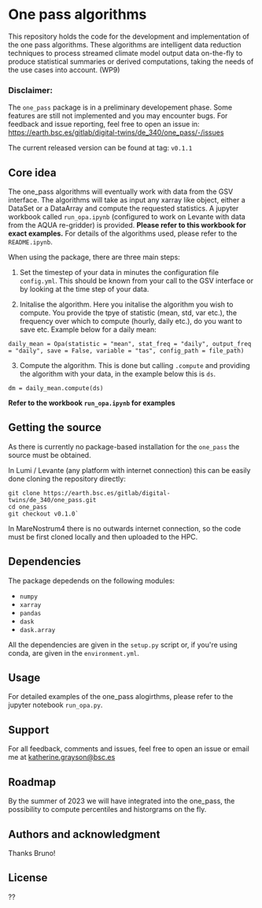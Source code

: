 # One pass algorithms

This repository holds the code for the development and implementation of the one pass algorithms. These algorithms are intelligent data reduction techniques to process streamed climate model output data on-the-fly to produce statistical summaries or derived computations, taking the needs of the use cases into account. (WP9)

### Disclaimer: 
The `one_pass` package is in a preliminary developement phase. Some features are still not implemented and you may encounter bugs. For feedback and issue reporting, feel free to open an issue in: https://earth.bsc.es/gitlab/digital-twins/de_340/one_pass/-/issues

The current released version can be found at tag: `v0.1.1`


## Core idea 

The one_pass algorithms will eventually work with data from the GSV interface. The algorithms will take as input any xarray like object, either a DataSet or a DataArray and compute the requested statistics. A jupyter workbook called `run_opa.ipynb` (configured to work on Levante with data from the AQUA re-gridder) is provided. **Please refer to this workbook for exact examples.** For details of the algorithms used, please refer to the `README.ipynb`. 

When using the package, there are three main steps: 

1. Set the timestep of your data in minutes the configuration file `config.yml`. This should be known from your call to the GSV interface or by looking at the time step of your data. 

2. Initalise the algorithm. Here you initalise the algorithm you wish to compute. You provide the tpye of statistic (mean, std, var etc.), the frequency over which to compute (hourly, daily etc.), do you want to save etc. Example below for a daily mean: 

`daily_mean = Opa(statistic = "mean", stat_freq = "daily", output_freq = "daily", save = False, variable = "tas", config_path = file_path)`

3. Compute the algorithm. This is done but calling `.compute` and providing the algorithm with your data, in the example below this is `ds`. 

`dm = daily_mean.compute(ds)`

**Refer to the workbook `run_opa.ipynb` for examples**

## Getting the source 

As there is currently no package-based installation for the `one_pass` the source must be obtained.

In Lumi / Levante (any platform with internet connection) this can be easily done cloning the repository directly:

```
git clone https://earth.bsc.es/gitlab/digital-twins/de_340/one_pass.git
cd one_pass
git checkout v0.1.0`
```

In MareNostrum4 there is no outwards internet connection, so the code must be first cloned locally and then uploaded to the HPC.

## Dependencies 

The package depedends on the following modules: 
- `numpy`
- `xarray`
- `pandas`
- `dask`
- `dask.array`

All the dependencies are  given in the `setup.py` script or, if you're using conda, are given in the `environment.yml`.

## Usage
For detailed examples of the one_pass alogirthms, please refer to the jupyter notebook `run_opa.py`.

## Support
For all feedback, comments and issues, feel free to open an issue or email me at katherine.grayson@bsc.es

## Roadmap
By the summer of 2023 we will have integrated into the one_pass, the possibility to compute percentiles and historgrams on the fly. 

## Authors and acknowledgment
Thanks Bruno! 

## License
??

